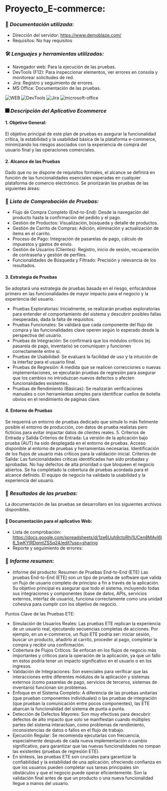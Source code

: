 # Proyecto_E-commerce:


### :page_facing_up: *Documentación utilizada:* 
- Dirección del servidor: https://www.demoblaze.com/
- Requisitos: No hay requisitos
  
### 🛠️ *Lenguajes y herramientas utilizadas:*
<div id="header" align="left">

- Navegador web: Para la ejecución de las pruebas.
- DevTools (F12): Para inspeccionar elementos, ver errores en consola y monitorear solicitudes de red.
- Jira: Registro y seguimiento de errores.
- MS Office: Documentación de las pruebas.

</a>
<img decoding="async" src="https://img.shields.io/badge/WEB-black?style=for-the-badge&logo=Web&logoColor=white" alt="WEB"/>
<img decoding="async" src="https://img.shields.io/badge/DevTools-D80B01?style=for-the-badge&logo=DevTools&logoColor=white" alt="DevTools"/>
<img decoding="async" src="https://img.shields.io/badge/Jira-0052CC?style=for-the-badge&logo=Jira&logoColor=white" alt="Jira"/>
<img decoding="async" src="https://img.shields.io/badge/Microsoft_Office-D86B01?style=for-the-badge&logo=microsoft-office&logoColor=white" alt="microsoft-office"/>
</a>

### :fireworks: *Descripción del Aplicativo Ecommerce*
#### 1. Objetivo General:
El objetivo principal de este plan de pruebas es asegurar la funcionalidad crítica, la estabilidad y la usabilidad básica de la plataforma e-commerce, minimizando los riesgos asociados con la experiencia de compra del usuario final y las operaciones comerciales.

#### 2. Alcance de las Pruebas
Dado que no se dispone de requisitos formales, el alcance se definirá en función de las funcionalidades esenciales esperadas en cualquier plataforma de comercio electrónico. Se priorizarán las pruebas de las siguientes áreas:

### :page_facing_up: *Lista de Comprobación de Pruebas:*  

- Flujo de Compra Completo (End-to-End): Desde la navegación del producto hasta la confirmación del pedido y el pago.
- Gestión de Productos: Visualización, búsqueda y detalle de productos.
- Gestión de Carrito de Compras: Adición, eliminación y actualización de ítems en el carrito.
- Proceso de Pago: Integración de pasarelas de pago, cálculo de impuestos y gastos de envío.
- Gestión de Usuarios (Clientes): Registro, inicio de sesión, recuperación de contraseña y gestión de perfiles.
- Funcionalidades de Búsqueda y Filtrado: Precisión y relevancia de los resultados.

#### 3. Estrategia de Pruebas
Se adoptará una estrategia de pruebas basada en el riesgo, enfocándose primero en las funcionalidades de mayor impacto para el negocio y la experiencia del usuario.

- Pruebas Exploratorias: Inicialmente, se realizarán pruebas exploratorias para entender el comportamiento del sistema y descubrir posibles fallas inesperadas, dada la falta de requisitos.
- Pruebas Funcionales: Se validará que cada componente del flujo de compra y las funcionalidades clave operen según lo esperado desde la perspectiva del usuario.
- Pruebas de Integración: Se confirmará que los módulos críticos (ej. pasarela de pago, inventario) se comuniquen y funcionen correctamente entre sí.
- Pruebas de Usabilidad: Se evaluará la facilidad de uso y la intuición de la interfaz para el usuario final.
- Pruebas de Regresión: A medida que se realicen correcciones o nuevas implementaciones, se ejecutarán pruebas de regresión para asegurar que los cambios no introduzcan nuevos defectos o afecten funcionalidades existentes.
- Pruebas de Rendimiento (Básicas): Se realizarán verificaciones manuales o con herramientas simples para identificar cuellos de botella obvios en el rendimiento de páginas clave.

#### 4. Entorno de Pruebas
Se requerirá un entorno de pruebas dedicado que simule lo más fielmente posible el entorno de producción, con datos de prueba realistas pero ficticios para evitar impactar datos de clientes reales.
5. Criterios de Entrada y Salida
Criterios de Entrada:
La versión de la aplicación bajo prueba (AUT) ha sido desplegada en el entorno de pruebas.
Acceso disponible al entorno de pruebas y herramientas necesarias.
Identificación de los flujos de usuario más críticos para la validación inicial.
Criterios de Salida:
Las funcionalidades críticas identificadas han sido probadas y aprobadas.
No hay defectos de alta prioridad o que bloqueen el negocio abiertos.
Se ha completado la cobertura de pruebas acordada para el alcance definido.
El equipo de negocio ha validado la usabilidad y la experiencia del usuario.

### 🧪 *Resultados de las pruebas:* 
 La documentación de las pruebas se desarrollaro en los siguientes archivos disponibles.
#### :file_folder: Documentación para el aplicativo Web:
 
  - Lista de comprobación: https://docs.google.com/spreadsheets/d/1ze6Uuh9ctoRhi1UCen8MAyI6l6_5wKYlRDqmtZSSq24/edit?usp=sharing
  - Reporte y seguimiento de errores:
    
### :page_facing_up: *Informe resumen:* 
 - Informe del producto: Resumen de Pruebas End-to-End (ETE)
Las pruebas End-to-End (ETE) son un tipo de prueba de software que valida un flujo de usuario completo de principio a fin a través de la aplicación. Su objetivo principal es asegurar que todo el sistema, incluyendo todas sus integraciones y componentes (base de datos, APIs, servicios externos, interfaz de usuario), funciona correctamente como una unidad cohesiva para cumplir con los objetivo de negocio.

Puntos Clave de las Pruebas ETE:

- Simulación de Usuarios Reales: Las pruebas ETE replican la experiencia de un usuario real, ejecutando secuencias completas de acciones. Por ejemplo, en un e-commerce, un flujo ETE podría ser: iniciar sesión, buscar un producto, añadirlo al carrito, proceder al pago, completar la compra y recibir una confirmación.
- Cobertura de Flujos Críticos: Se enfocan en los flujos de negocio más importantes y críticos para la operación de la aplicación, ya que un fallo en estos podría tener un impacto significativo en el usuario o en los ingresos.
- Validación de Integraciones: Son esenciales para verificar que las interacciones entre diferentes módulos de la aplicación y sistemas externos (como pasarelas de pago, servicios de terceros, sistemas de inventario) funcionan sin problemas.
- Enfoque en el Sistema Completo: A diferencia de las pruebas unitarias (que prueban componentes individuales) o las pruebas de integración (que prueban la comunicación entre pocos componentes), las ETE abarcan la funcionalidad del sistema de punta a punta.
- Detección de Defectos Mayores: Son muy efectivas para descubrir defectos de alto impacto que solo se manifiestan cuando múltiples partes del sistema interactúan, como problemas de rendimiento, inconsistencias de datos o fallos en el flujo de trabajo.
- Ejecución Regular: Se recomienda ejecutarlas con frecuencia, especialmente después de cada nueva implementación o cambio significativo, para garantizar que las nuevas funcionalidades no rompan las existentes (pruebas de regresión ETE).
- En síntesis, las pruebas ETE son cruciales para garantizar la confiabilidad y la estabilidad de una aplicación, ofreciendo confianza en que los usuarios pueden completar sus tareas principales sin obstáculos y que el negocio puede operar eficientemente. Son la validación final antes de que un producto o una nueva funcionalidad llegue a manos del usuario.
